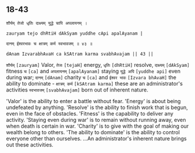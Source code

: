## 18-43


```shloka-sa
शौर्यम् तेजो धृतिः दाक्ष्यम् युद्धे चापि अपलायनम् ।
```
```shloka-sa-hk
zauryam tejo dhRtiH dAkSyam yuddhe cApi apalAyanam |
```
```shloka-sa
दानम् ईश्वरभावः च क्षात्रम् कर्म स्वभावजम् ॥ ४३ ॥
```
```shloka-sa-hk
dAnam IzvarabhAvaH ca kSAtram karma svabhAvajam || 43 ||
```

`शौर्यम्` `[zauryam]` Valor, `तेजः` `[tejaH]` energy, `धृतिः` `[dhRtiH]` resolve, `दाक्ष्यम्` `[dAkSyam]` fitness `च` `[ca]` and `अपलायनम्` `[apalAyanam]` staying `युद्धे अपि` `[yuddhe api]` even during war; `दानम्` `[dAnam]` charity `च` `[ca]` and `ईश्वर भावः` `[Izvara bhAvaH]` the ability to dominate - `क्षात्रम् कर्म` `[kSAtram karma]` these are an administrator's activities `स्वभावजम्` `[svabhAvajam]` born out of inherent nature.

'Valor' is the ability to enter a battle without fear. 
'Energy' is about being undefeated by anything. 
'Resolve' is the ability to finish work that is begun, even in the face of obstacles. 
'Fitness' is the capability to deliver any activity. 
'Staying even during war' is to remain without running away, even when death is certain in war. 
'Charity' is to give with the goal of making our wealth belong to others. 
'The ability to dominate' is the ability to control everyone other than ourselves. 
…An administrator's inherent nature brings out these activities.

